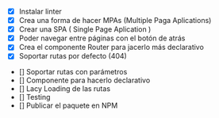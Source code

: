 - [X] Instalar linter
- [X] Crea una forma de hacer MPAs (Multiple Paga Aplications)
- [X] Crear una SPA ( Single Page Aplication )
- [X] Poder navegar entre páginas con el botón de atrás
- [X] Crea el componente Router para jacerlo más declarativo
- [X] Soportar rutas por defecto (404)
- [] Soportar rutas con parámetros
- [] Componente <Router /> para hacerlo declarativo
- [] Lacy Loading de las rutas
- [] Testing
- [] Publicar el paquete en NPM